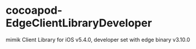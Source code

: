# cocoapod-EdgeClientLibraryDeveloper
mimik Client Library for iOS v5.4.0, developer set with edge binary v3.10.0
